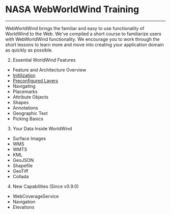 # NASA WebWorldWind Training

---

WebWorldWind brings the familiar and easy to use functionality of WorldWind to the Web. We've compiled a short course to familiarize users with WebWorldWind functionality. We encourage you to work through the short lessons to learn more and move into creating your application domain as quickly as possible.

2. Essential WorldWind Features
 - Feature and Architecture Overview
 - [Initilization](./sections/2/initialization.html)
 - [Preconfigured Layers](./sections/2/preconfigured-layers.html)
 - Navigating
 - Placemarks
 - Attribute Objects
 - Shapes
 - Annotations
 - Geographic Text
 - Picking Basics

3. Your Data Inside WorldWind
 - Surface Images
 - WMS
 - WMTS
 - KML
 - GeoJSON
 - Shapefile
 - GeoTiff
 - Collada

4. New Capabilities (Since v0.9.0)
 - WebCoverageService
 - Navigation
 - Elevations